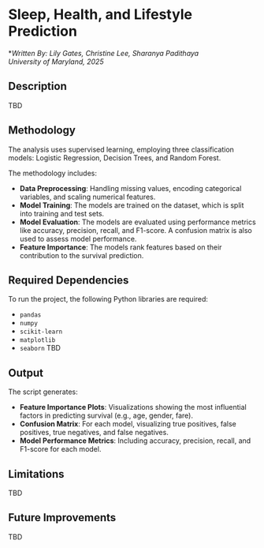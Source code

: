 # Sleep, Health, and Lifestyle Prediction

**Written By: Lily Gates, Christine Lee, Sharanya Padithaya*  
*University of Maryland, 2025*

## Description
TBD

## Methodology
The analysis uses supervised learning, employing three classification models: Logistic Regression, Decision Trees, and Random Forest. 

The methodology includes:
* **Data Preprocessing**: Handling missing values, encoding categorical variables, and scaling numerical features.
* **Model Training**: The models are trained on the dataset, which is split into training and test sets.
* **Model Evaluation**: The models are evaluated using performance metrics like accuracy, precision, recall, and F1-score. A confusion matrix is also used to assess model performance.
* **Feature Importance**: The models rank features based on their contribution to the survival prediction.

## Required Dependencies
To run the project, the following Python libraries are required:
* `pandas`
* `numpy`
* `scikit-learn`
* `matplotlib`
* `seaborn`
TBD

## Output
The script generates:
* **Feature Importance Plots**: Visualizations showing the most influential factors in predicting survival (e.g., age, gender, fare).
* **Confusion Matrix**: For each model, visualizing true positives, false positives, true negatives, and false negatives.
* **Model Performance Metrics**: Including accuracy, precision, recall, and F1-score for each model.

## Limitations
TBD

## Future Improvements
TBD
